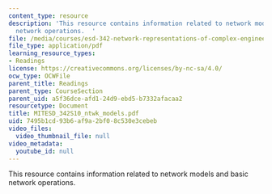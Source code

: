 ```yaml
---
content_type: resource
description: 'This resource contains information related to network models and basic
  network operations.  '
file: /media/courses/esd-342-network-representations-of-complex-engineering-systems-spring-2010/7495b1cd93b6af9a2bf08c530e3cebeb_MITESD_342S10_ntwk_models.pdf
file_type: application/pdf
learning_resource_types:
- Readings
license: https://creativecommons.org/licenses/by-nc-sa/4.0/
ocw_type: OCWFile
parent_title: Readings
parent_type: CourseSection
parent_uid: a5f36dce-afd1-24d9-ebd5-b7332afacaa2
resourcetype: Document
title: MITESD_342S10_ntwk_models.pdf
uid: 7495b1cd-93b6-af9a-2bf0-8c530e3cebeb
video_files:
  video_thumbnail_file: null
video_metadata:
  youtube_id: null
---
```

This resource contains information related to network models and basic network operations.  